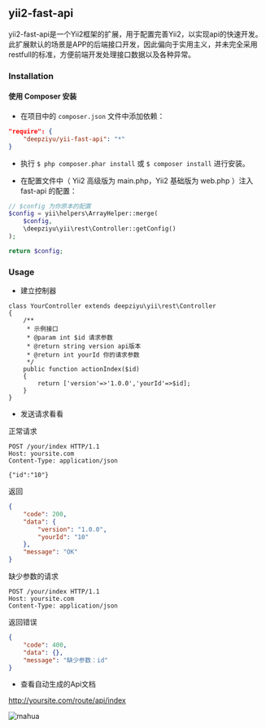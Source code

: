 ## yii2-fast-api

yii2-fast-api是一个Yii2框架的扩展，用于配置完善Yii2，以实现api的快速开发。
此扩展默认的场景是APP的后端接口开发，因此偏向于实用主义，并未完全采用restfull的标准，方便前端开发处理接口数据以及各种异常。

### Installation

#### 使用 Composer 安装
- 在项目中的 `composer.json` 文件中添加依赖：

```json
"require": {
    "deepziyu/yii-fast-api": "*"
}
```

- 执行 `$ php composer.phar install` 或 `$ composer install` 进行安装。

- 在配置文件中（ Yii2 高级版为 main.php，Yii2 基础版为 web.php ）注入 fast-api 的配置：

```php
// $config 为你原本的配置
$config = yii\helpers\ArrayHelper::merge(
    $config,
    \deepziyu\yii\rest\Controller::getConfig()
);

return $config;
```
### Usage

- 建立控制器
```
class YourController extends deepziyu\yii\rest\Controller
{
    /**
     * 示例接口
     * @param int $id 请求参数
     * @return string version api版本
     * @return int yourId 你的请求参数
     */
    public function actionIndex($id)
    {
        return ['version'=>'1.0.0','yourId'=>$id];
    }
}
```
- 发送请求看看

正常请求
```curl
POST /your/index HTTP/1.1
Host: yoursite.com
Content-Type: application/json

{"id":"10"}
```
返回
```json
{
    "code": 200,
    "data": {
        "version": "1.0.0",
        "yourId": "10"
    },
    "message": "OK"
}
```
缺少参数的请求
```curl
POST /your/index HTTP/1.1
Host: yoursite.com
Content-Type: application/json

```
返回错误
```json
{
    "code": 400,
    "data": {},
    "message": "缺少参数：id"
}
```

- 查看自动生成的Api文档

http://yoursite.com/route/api/index

![mahua](http://ok0rjq3jz.bkt.clouddn.com/QQ%E6%88%AA%E5%9B%BE20170119165300.png)
